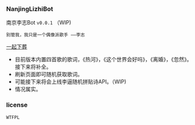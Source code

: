 ### NanjingLizhiBot

南京李志Bot `v0.0.1` （WIP)

`
别管我，我只是一个偶像派歌手
——李志
`

[一起下葬](https://df7c5117.github.io/NanjingLizhiAPI/)

- 目前版本内置四首歌的歌词，《热河》，《这个世界会好吗》，《离婚》，《忽然》。接下来将补全。
- 刷新页面即可随机获取歌词。
- 可能接下来将会上线李逼随机拼贴诗API。（WIP)
- 情况属实。

### license

`WTFPL`